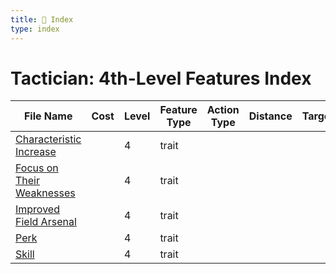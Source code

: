 ```yaml
---
title: 📑 Index
type: index
---
```


# Tactician: 4th-Level Features Index

| File Name                                                       | Cost | Level | Feature Type | Action Type | Distance | Target |
| --------------------------------------------------------------- | ---- | ----- | ------------ | ----------- | -------- | ------ |
| [Characteristic Increase](../Characteristic%20Increase)         |      | 4     | trait        |             |          |        |
| [Focus on Their Weaknesses](../Focus%20on%20Their%20Weaknesses) |      | 4     | trait        |             |          |        |
| [Improved Field Arsenal](../Improved%20Field%20Arsenal)         |      | 4     | trait        |             |          |        |
| [Perk](../Perk)                                                 |      | 4     | trait        |             |          |        |
| [Skill](../Skill)                                               |      | 4     | trait        |             |          |        |
